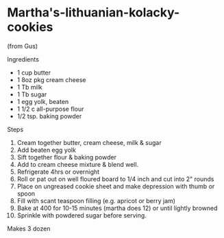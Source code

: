 # Martha's-lithuanian-kolacky-cookies

\(from Gus\)

Ingredients

* 1 cup butter
* 1 8oz pkg cream cheese
* 1 Tb milk
* 1 Tb sugar
* 1 egg yolk, beaten
* 1 1/2 c all-purpose flour
* 1/2 tsp. baking powder 

Steps

1. Cream together butter, cream cheese, milk & sugar
2. Add beaten egg yolk
3. Sift together flour & baking powder
4. Add to cream cheese mixture & blend well.
5. Refrigerate 4hrs or overnight
6. Roll or pat out on well floured board to 1/4 inch and cut into 2" rounds
7. Place on ungreased cookie sheet and make depression with thumb or spoon
8. Fill with scant teaspoon filling (e.g. apricot or berry jam)
9. Bake at 400 for 10-15 minutes \(martha does 12\) or until lightly browned
10. Sprinkle with powdered sugar before serving. 

Makes 3 dozen


